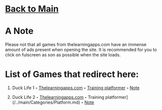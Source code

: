# [Back to Main](/../main/README.md)

# A Note

Please not that all games from thelearningapps.com have an immense amount of ads present when opening the site. It is recommended for you to click on fulscreen as son as possible when the site loads.

# List of Games that redirect here:

1. Duck Life 1 **-** <a href="https://www.thelearningapps.com/duck-life-1/#google_vignette">Thelearningapps.com</a> **-** [Training platformer](/../main/Categories/Platform.md) **-** [Note](/../main/Notes/Note-For-All-Learning-App-Games.md)

2. Duck Life 2 **-** <a href="https://www.thelearningapps.com/duck-life-2/">Thelearningapps.com</a> **-** Training platformer](/../main/Categories/Platform.md) **-** [Note](/../main/Notes/Note-For-All-Learning-App-Games.md)

